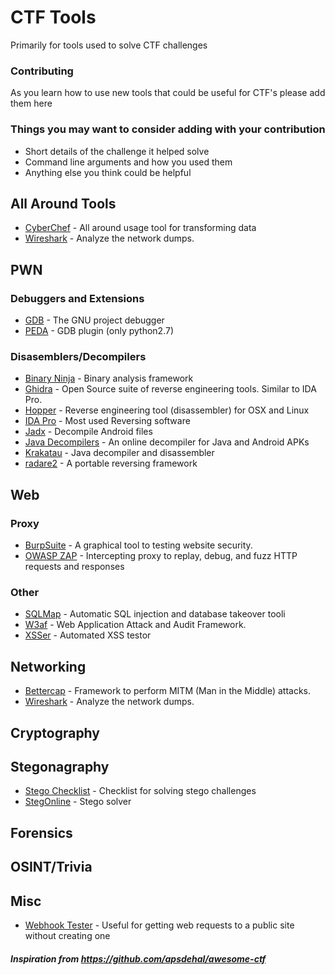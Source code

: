# CTF Tools
Primarily for tools used to solve CTF challenges

### Contributing

As you learn how to use new tools that could be useful for CTF's please add them here

### Things you may want to consider adding with your contribution
* Short details of the challenge it helped solve
* Command line arguments and how you used them
* Anything else you think could be helpful

## All Around Tools
- [CyberChef](https://gchq.github.io/CyberChef/) - All around usage tool for transforming data
- [Wireshark](https://www.wireshark.org/) - Analyze the network dumps.

## PWN
### Debuggers and Extensions
- [GDB](https://www.gnu.org/software/gdb/) - The GNU project debugger
- [PEDA](https://github.com/longld/peda) - GDB plugin (only python2.7)

### Disasemblers/Decompilers
- [Binary Ninja](https://binary.ninja/) - Binary analysis framework
- [Ghidra](https://ghidra-sre.org/) - Open Source suite of reverse engineering tools.  Similar to IDA Pro.
- [Hopper](http://www.hopperapp.com/) - Reverse engineering tool (disassembler) for OSX and Linux
- [IDA Pro](https://www.hex-rays.com/products/ida/) - Most used Reversing software
- [Jadx](https://github.com/skylot/jadx) - Decompile Android files
- [Java Decompilers](http://www.javadecompilers.com) - An online decompiler for Java and Android APKs
- [Krakatau](https://github.com/Storyyeller/Krakatau) - Java decompiler and disassembler
- [radare2](https://github.com/radare/radare2) - A portable reversing framework

## Web
### Proxy
- [BurpSuite]() - A graphical tool to testing website security. 
- [OWASP ZAP](https://www.owasp.org/index.php/Projects/OWASP_Zed_Attack_Proxy_Project) - Intercepting proxy to replay, debug, and fuzz HTTP requests and responses

### Other
- [SQLMap](https://github.com/sqlmapproject/sqlmap) - Automatic SQL injection and database takeover tooli
- [W3af](https://github.com/andresriancho/w3af) -  Web Application Attack and Audit Framework.
- [XSSer](http://xsser.sourceforge.net/) - Automated XSS testor



## Networking
- [Bettercap](https://github.com/bettercap/bettercap) - Framework to perform MITM (Man in the Middle) attacks.
- [Wireshark](https://www.wireshark.org/) - Analyze the network dumps.

## Cryptography

## Stegonagraphy
- [Stego Checklist](https://georgeom.net/StegOnline/checklist) - Checklist for solving stego challenges
- [StegOnline](https://georgeom.net/StegOnline/upload) - Stego solver

## Forensics

## OSINT/Trivia

## Misc
- [Webhook Tester](https://webhook.site) - Useful for getting web requests to a public site without creating one


##### Inspiration from https://github.com/apsdehal/awesome-ctf

